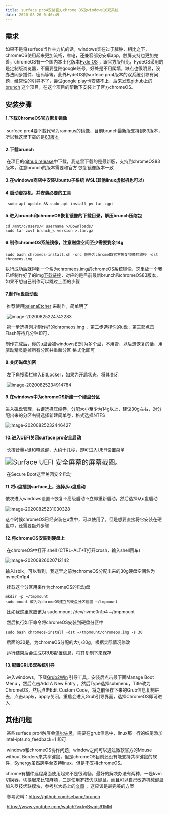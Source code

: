 ```yaml
---
title: surface pro4安装官方chrome OS及windows10双系统
date: 2020-08-26 0:46:49
---
```


## 需求

​		如果不是将surfece当作主力机的话，windows实在过于臃肿，相比之下，chromeOS使用起来更加流畅，省电，还兼容部分安卓app，触屏支持也更加完善，chromeOS有一个国内本土化版本[Fyde OS](https://fydeos.com/)  ，跟官方版相比，FydeOS采用的是定制版浏览器，不需要登陆google账号，好处是不用爬墙，缺点也很明显，没办法同步插件、密码等等，此外FydeOS的surfece pro4版本的双系统引导有问题，经常性的引导不了，尝试google play也安装不上，后来发现github上的[brunch](https://github.com/sebanc/brunch) 这个项目，在这个项目的帮助下安装上了官方chromeOS。

## 安装步骤

#### 		1.下载ChromeOS官方恢复镜像

​		surfece pro4要下载代号为rammus的镜像，目前brunch最新版支持到83版本，所以我这里下载的是[83版本](https://dl.google.com/dl/edgedl/chromeos/recovery/chromeos_13020.87.0_rammus_recovery_stable-channel_mp-v2.bin.zip) 

#### 		2.下载brunch

​		在项目的[github release](https://github.com/sebanc/brunch/releases)中下载，我这里下载的是最新版，支持到chromeOS83版本，注意brunch的版本需要和官方		恢复镜像版本一致

#### 		3.在windows商店中安装Ubuntu子系统 WSL(其他linux虚拟机也可以)

#### 		4.启动虚拟机，并安装必要的工具

```
 sudo apt update && sudo apt install pv tar cgpt
```

#### 		5.进入brunch和chromeOS恢复镜像的下载目录，解压brunch压缩包

```
cd /mnt/c/Users/< username >/Downloads/
sudo tar zxvf brunch_< version >.tar.gz
```

#### 		6.制作chromeOS系统镜像，注意磁盘空间至少需要剩余14g

```
sudo bash chromeos-install.sh -src 替换为chromeOS官方恢复镜像的路径 -dst chromeos.img
```

​		执行成功后就得到一个名为chromeos.img的chromeOS系统镜像，这里放一个我已经制作好了的img[下载链接](https://dotnetcore-my.sharepoint.com/:u:/g/personal/hejie_dotnetcore_onmicrosoft_com/EfhTvrtRIX1Eh9RLhnZg0CUBMUzJXjZFj_dhke6QQBQzkA?e=dZkrg0)，对应的是目前最新brunch和chromeOS83版本，如果不想自己制作可以跳过上面的步骤

#### 		7.制作u盘启动盘

​		推荐使用[balenaEtcher](https://www.balena.io/etcher/) 来制作，简单明了

​		![image-20200825224742283](https://raw.githubusercontent.com/jerry1119/blogPics/master/img/image-20200825224742283.png)

​		第一步选择刚才制作好的chromeos.img ，第二步选择你的u盘，第三部点击Flash等待几分钟即可，

​		制作完成后，你的u盘会被windows识别为多个盘，不用管，以后想恢复的话，用驱动精灵删掉所有分区并重新分区      格式化即可

#### 		8.关闭磁盘加密

​		左下角搜索栏输入BitLocker，如果为开启状态，将其关闭

​		![image-20200825234914784](https://raw.githubusercontent.com/jerry1119/blogPics/master/img/image-20200825234914784.png)

#### 		9.在windows中为chromeOS新建一个硬盘分区

​		进入磁盘管理，右键选择压缩卷，分配大小至少为14g以上，建议30g左右，对分配出来的分区右键选择新建简单卷，格式选择NTFS

![image-20200825232446427](https://raw.githubusercontent.com/jerry1119/blogPics/master/img/image-20200825232446427.png)

#### 		10.进入UEFI关闭surface pro安全启动

​		长按音量+键和电源键，大约十几秒，即可进入UEFI设置菜单

<img src="https://raw.githubusercontent.com/jerry1119/blogPics/master/img/4560390_en_1" alt="Surface UEFI 安全屏幕的屏幕截图。" style="zoom:150%;" />

​		在Secure Boot这里关闭安全启动

#### 		11.将u盘插到surface上，选择从u盘启动

​		依次进入windows设置->恢复->高级启动->立即重新启动，然后选择从u盘启动

![image-20200825231030328](https://raw.githubusercontent.com/jerry1119/blogPics/master/img/image-20200825231030328.png)

​		这个时候chromeOS已经安装在u盘中，可以使用了，但是想要直接将它安装在硬盘中，还需要额外步骤		

#### 		12.将chromeOS安装到硬盘上

​		在chromeOS中打开 shell (CTRL+ALT+T打开crosh，输入shell回车)

![image-20200826020712142](https://raw.githubusercontent.com/jerry1119/blogPics/master/img/image-20200826020712142.png)

​		输入lsblk，可以看到，我这里之前为chromeOS分配出来的30g硬盘空间名为nvme0n1p4

​		挂载这个分区用来作为chromeOS的启动盘		

```
mkdir -p ~/tmpmount
sudo mount 改为为chromeOS建立的硬盘分区位置 ~/tmpmount
```

​		比如我这里就应该为 sudo mount  /dev/nvme0n1p4 ~/tmpmount

​		然后执行如下命令将chromeOS安装到硬盘分区中

```
sudo bash chromeos-install -dst ~/tmpmount/chromeos.img -s 30
```

​		后面的30是，为chromeOS分配的大小30g，根据实际情况修改

​		运行结束后会生成GRUB配置信息，将其复制下来保存

#### 	  13.配置GRUB双系统引导

​		进入windows，下载[Grub2Win](https://techseedr.wixsite.com/website/post/grub2win-standalone-offline-installer) 引导工具，安装后点击最下面Manage Boot Menu ，然后点击Add A New Entry ，然后Type选择submenu，Title改为ChromeOS，然后点击Edit Custom Code，将之前保存下来的Grub信息复制进去，点击apply，apply关闭。重启会进入Grub引导界面，选择ChromeOS即可进入

## 其他问题

​		某些surface pro4触屏会[偶尔失灵](https://github.com/sebanc/brunch/issues/336)，需要在grub信息中，linux那一行的结尾添加 intel-ipts.no_feedback=1 即可

​		windows和chromeOS协作问题，window之间可以通过微软官方的Mouse without Borders来共享键鼠，但是chromeOS目前还没有能支持共享键鼠的软件，Synergy虽然跨平台支持linux，但是[不支持](https://chromium.googlesource.com/chromiumos/docs/+/master/containers_and_vms.md#Will-synergy-work)chromeOS。

​		chrome有插件远程桌面使用起来不是很流畅，最好的解决办法有两种，一是kvm切换器，切换起来比较麻烦，二是使用罗技优联键鼠，而且可以自己改造机械键盘加入罗技优联模块，参考张大妈上的[文章](https://post.smzdm.com/p/awxlw5dk/) ，这应该是最完美的方案

​	参考资料：https://github.com/sebanc/brunch 

​					  https://www.youtube.com/watch?v=kyBwqis91MM

